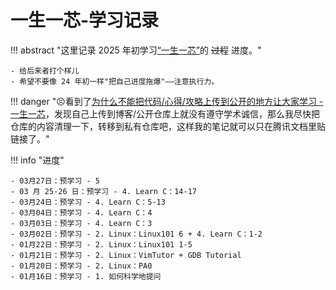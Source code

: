 # 一生一芯-学习记录

!!! abstract "这里记录 2025 年初学习[“一生一芯”](https://ysyx.oscc.cc/)的 ~~过程~~ 进度。"

    - 给后来者打个样儿
    - 希望不要像 24 年初一样"把自己进度拖爆"——注意执行力。

!!! danger "😣看到了[为什么不能把代码/心得/攻略上传到公开的地方让大家学习 - 一生一芯](https://ysyx.oscc.cc/docs/ics-pa/FAQ.html#%E4%B8%BA%E4%BB%80%E4%B9%88%E4%B8%8D%E8%83%BD%E6%8A%8A%E4%BB%A3%E7%A0%81-%E5%BF%83%E5%BE%97-%E6%94%BB%E7%95%A5%E4%B8%8A%E4%BC%A0%E5%88%B0%E5%85%AC%E5%BC%80%E7%9A%84%E5%9C%B0%E6%96%B9%E8%AE%A9%E5%A4%A7%E5%AE%B6%E5%AD%A6%E4%B9%A0)，发现自己上传到博客/公开仓库上就没有遵守学术诚信，那么我尽快把仓库的内容清理一下，转移到私有仓库吧，这样我的笔记就可以只在腾讯文档里贴链接了。"

!!! info "进度"
    
    - 03月27日：预学习 - 5
    - 03 月 25-26 日：预学习 - 4. Learn C：14-17
    - 03月24日：预学习 - 4. Learn C：5-13
    - 03月04日：预学习 - 4. Learn C：4
    - 03月03日：预学习 - 4. Learn C：3
    - 03月02日：预学习 - 2. Linux：Linux101 6 + 4. Learn C：1-2
    - 01月22日：预学习 - 2. Linux：Linux101 1-5
    - 01月21日：预学习 - 2. Linux：VimTutor + GDB Tutorial
    - 01月20日：预学习 - 2. Linux：PA0
    - 01月16日：预学习 - 1. 如何科学地提问